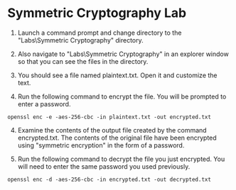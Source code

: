 
# Symmetric Cryptography Lab

1. Launch a command prompt and change directory to the "Labs\Symmetric Cryptography" directory.

2. Also navigate to "Labs\Symmetric Cryptography" in an explorer window so that you can see the files in the directory.

2. You should see a file named plaintext.txt. Open it and customize the text.

3. Run the following command to encrypt the file. You will be prompted to enter a password.

```openssl enc -e -aes-256-cbc -in plaintext.txt -out encrypted.txt```

4. Examine the contents of the output file created by the command encrypted.txt. The contents of the original file have been encrypted using "symmetric encryption" in the form of a password.

5. Run the following command to decrypt the file you just encrypted. You will need to enter the same password you used previously.

```openssl enc -d -aes-256-cbc -in encrypted.txt -out decrypted.txt```